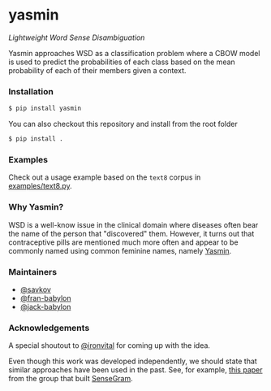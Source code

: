 # yasmin

_Lightweight Word Sense Disambiguation_


Yasmin approaches WSD as a classification problem where a CBOW model is used to
predict the probabilities of each class based on the mean probability of each
of their members given a context.

### Installation

```bash
$ pip install yasmin
```

You can also checkout this repository and install from the root folder
```bash
$ pip install .
```

### Examples

Check out a usage example based on the `text8` corpus in [examples/text8.py](https://github.com/Babylonpartners/yasmin/blob/master/examples/text8.py). 


### Why Yasmin?

WSD is a well-know issue in the clinical domain where diseases often bear the
name of the person that "discovered" them. However, it turns out that 
contraceptive pills are mentioned much more often and appear to be commonly
named using common feminine names, namely [Yasmin](https://en.wikipedia.org/wiki/Drospirenone).

### Maintainers
* [@savkov](https://github.com/savkov)
* [@fran-babylon](https://github.com/fran-babylon)
* [@jack-babylon](https://github.com/jack-babylon)


### Acknowledgements

A special shoutout to [@ironvital](https://github.com/ironvital) for coming up 
with the idea.


Even though this work was developed independently, we should state that
similar approaches have been used in the past. See, for example, [this paper](https://www.inf.uni-hamburg.de/en/inst/ab/lt/publications/2018-ustalovetal-lrec18-unsupwsd.pdf) from the 
group that built [SenseGram](https://github.com/tudarmstadt-lt/sensegram).